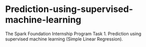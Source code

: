 # Prediction-using-supervised-machine-learning
The Spark Foundation Internship Program Task 1. Prediction using supervised machine learning (Simple Linear Regression).
